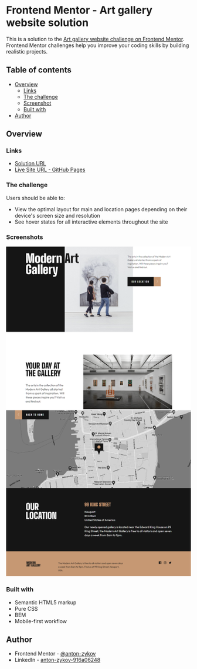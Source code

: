 # Frontend Mentor - Art gallery website solution

This is a solution to the [Art gallery website challenge on Frontend Mentor](https://www.frontendmentor.io/challenges/art-gallery-website-yVdrZlxyA). Frontend Mentor challenges help you improve your coding skills by building realistic projects. 

## Table of contents

- [Overview](#overview)
  - [Links](#links)
  - [The challenge](#the-challenge)
  - [Screenshot](#screenshot)
  - [Built with](#built-with)
- [Author](#author)

## Overview

### Links

- [Solution URL](https://github.com/anton-zykov/fm-art-gallery)
- [Live Site URL - GitHub Pages](https://anton-zykov.github.io/fm-art-gallery/)

### The challenge

Users should be able to:

- View the optimal layout for main and location pages depending on their device's screen size and resolution
- See hover states for all interactive elements throughout the site

### Screenshots

![Main page](./preview-main.png)
![Location page](./preview-location.png)

### Built with

- Semantic HTML5 markup
- Pure CSS
- BEM
- Mobile-first workflow

## Author

- Frontend Mentor - [@anton-zykov](https://www.frontendmentor.io/profile/anton-zykov)
- LinkedIn - [anton-zykov-916a06248](https://www.linkedin.com/in/anton-zykov-916a06248/)
